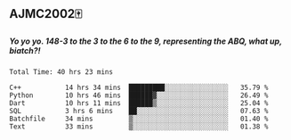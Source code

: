 ## AJMC2002🀄
##### ***Yo yo yo. 148-3 to the 3 to the 6 to the 9, representing the ABQ, what up, biatch?!***

<!--START_SECTION:waka-->

```text
Total Time: 40 hrs 23 mins

C++           14 hrs 34 mins  █████████░░░░░░░░░░░░░░░░   35.79 %
Python        10 hrs 46 mins  ██████▓░░░░░░░░░░░░░░░░░░   26.49 %
Dart          10 hrs 11 mins  ██████▒░░░░░░░░░░░░░░░░░░   25.04 %
SQL           3 hrs 6 mins    ██░░░░░░░░░░░░░░░░░░░░░░░   07.63 %
Batchfile     34 mins         ▒░░░░░░░░░░░░░░░░░░░░░░░░   01.40 %
Text          33 mins         ▒░░░░░░░░░░░░░░░░░░░░░░░░   01.38 %
```

<!--END_SECTION:waka-->

<!--
**AJMC2002/AJMC2002** is a ✨ _special_ ✨ repository because its `README.md` (this file) appears on your GitHub profile.

Here are some ideas to get you started:

- 🔭 I’m currently working on ...
- 🌱 I’m currently learning ...
- 👯 I’m looking to collaborate on ...
- 🤔 I’m looking for help with ...
- 💬 Ask me about ...
- 📫 How to reach me: ...
- 😄 Pronouns: ...
- ⚡ Fun fact: ...
-->
